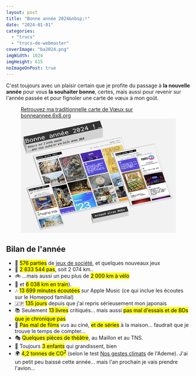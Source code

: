 ```yaml
---
layout: post
title: "Bonne année 2024&nbsp;!"
date: "2024-01-01"
categories: 
  - "trucs"
  - "trucs-de-webmaster"
coverImage: "ba2024.png"
imgWidth: 1024
imgHeight: 615
noImageOnPost: true
---
```


C'est toujours avec un plaisir certain que je profite du passage à **la nouvelle année** pour vous **la souhaiter bonne**, certes, mais aussi pour revenir sur l'année passée et pour fignoler une carte de vœux à mon goût.

<figure class="center">
  <figcaption>
    <a href="https://bonneannee.6x8.org">Retrouvez ma traditionnelle carte de Vœux sur bonneannee.6x8.org</a>
  </figcaption>
  <a href="https://bonneannee.6x8.org"><img src="/images/2024/01/ba2024.png" alt="visuel de ma carte de Vœux" width="512" height="312"></a>
</figure>

## Bilan de l'année

- <span role="img" aria-hidden=true>🎲</span> <mark>576&nbsp;parties</mark> de <a href="/2024/01/bilan-ludique-2023/">jeux de société</a>, et quelques nouveaux jeux
- <span role="img" aria-hidden=true>🚶</span> <mark>2&nbsp;833&nbsp;544&nbsp;pas</mark>, soit 2&nbsp;074&nbsp;km..
- <span role="img" aria-hidden=true>🚲</span> ...mais aussi un peu plus de <mark>2&nbsp;000&nbsp;<abbr>km</abbr> à vélo</mark>
- <span role="img" aria-hidden=true>🚄</span> et <mark>6&nbsp;038&nbsp;<abbr>km</abbr> en train</mark>).
- <span role="img" aria-hidden=true>🎶</span> <mark>13&nbsp;699&nbsp;minutes écoutées</mark> sur <span lang="en">Apple Music</span> (ce qui inclue les écoutes sur le <span lang="en">Homepod</span> familial)
- <span role="img" aria-hidden=true>🇯🇵</span> <mark>135&nbsp;jours</mark> depuis que j'ai repris sérieusement mon japonais
- <span role="img" aria-hidden=true>📚</span> Seulement <mark>13&nbsp;livres</mark> critiqués... mais aussi <mark>pas mal d'essais et de <abbr>BDs</abbr> que je chronique pas</mark>
- <span role="img" aria-hidden=true>🎦</span> <mark>Pas mal de films</mark> vus au ciné, <mark>et de séries</mark> à la maison... faudrait que je trouve le temps de compter...
- <span role="img" aria-hidden=true>🎭</span> <mark>Quelques pièces de théâtre</mark>, au Maillon et au <abbr>TNS</abbr>.
- <span role="img" aria-hidden=true>🧒</span> Toujours <mark>3&nbsp;enfants</mark> qui grandissent, bien
- <span role="img" aria-hidden=true>🌍</span> <mark>4,2 tonnes de <abbr>CO<sup>2</sup></abbr></mark> (selon le test <a href="https://nosgestesclimat.fr/simulateur/bilan">Nos gestes climats</a> de l'Ademe). J'ai un petit peu baissé cette année... mais l'an prochain je vais prendre l'avion...
